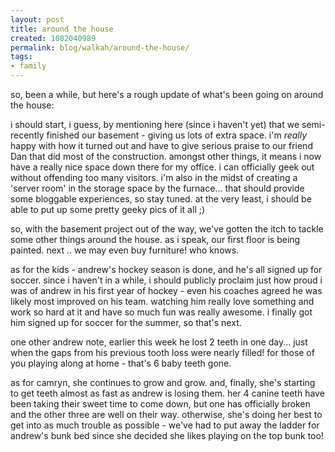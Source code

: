 ```yaml
---
layout: post
title: around the house
created: 1082040989
permalink: blog/walkah/around-the-house/
tags:
- family
---
```

so, been a while, but here's a rough update of what's been going on around the house:

i should start, i guess, by mentioning here (since i haven't yet) that we semi-recently finished our basement - giving us lots of extra space. i'm _really_ happy with how it turned out and have to give serious praise to our friend Dan that did most of the construction. amongst other things, it means i now have a really nice space down there for my office. i can officially geek out without offending too many visitors. i'm also in the midst of creating a 'server room' in the storage space by the furnace... that should provide some bloggable experiences, so stay tuned. at the very least, i should be able to put up some pretty geeky pics of it all ;)

so, with the basement project out of the way, we've gotten the itch to tackle some other things around the house. as i speak, our first floor is being painted. next .. we may even buy furniture! who knows.

as for the kids - andrew's hockey season is done, and he's all signed up for soccer. since i haven't in a while, i should publicly proclaim just how proud i was of andrew in his first year of hockey - even his coaches agreed he was likely most improved on his team. watching him really love something and work so hard at it and have so much fun was really awesome. i finally got him signed up for soccer for the summer, so that's next.

one other andrew note, earlier this week he lost 2 teeth in one day... just when the gaps from his previous tooth loss were nearly filled! for those of you playing along at home - that's 6 baby teeth gone.

as for camryn, she continues to grow and grow. and, finally, she's starting to get teeth almost as fast as andrew is losing them. her 4 canine teeth have been taking their sweet time to come down, but one has officially broken and the other three are well on their way. otherwise, she's doing her best to get into as much trouble as possible - we've had to put away the ladder for andrew's bunk bed since she decided she likes playing on the top bunk too!
